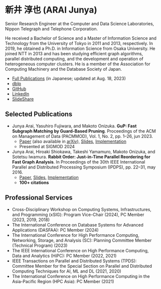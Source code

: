 # 新井 淳也 (ARAI Junya)

Senior Research Engineer at the Computer and Data Science Laboratories, Nippon Telegraph and Telephone Corporation.

He received a Bachelor of Science and a Master of Information Science and Technology from the University of Tokyo in 2011 and 2013, respectively. In 2019, he obtained a Ph.D. in Information Science from Osaka University. He joined NTT in 2013 and has been studying efficient graph algorithms, parallel distributed computing, and the development and operation of heterogeneous computer clusters. He is a member of the Association for Computing Machinery and the Database Society of Japan.

- [Full Publications](pubs.pdf) (in Japanese; updated at Aug. 18, 2023)
- [dblp](https://dblp.org/pid/129/5665.html)
- [GitHub](https://github.com/araij)
- [LinkedIn](https://www.linkedin.com/in/araij/)
- [SlideShare](https://www.slideshare.net/ssusere4a540/)

## Selected Publications

- Junya Arai, Yasuhiro Fujiwara, and Makoto Onizuka. **GuP: Fast Subgraph Matching by Guard-Based Pruning**. Proceedings of the ACM on Management of Data (PACMMOD), Vol. 1, No. 2, pp. 1–26, jun 2023.
    - [Paper](https://dl.acm.org/doi/abs/10.1145/3589312) (also available in [arXiv](https://arxiv.org/abs/2306.06557)), [Slides](slides/2306_gup_sigmod.pdf), [Implementation](https://github.com/araij/gup)
    - Presented at SIGMOD 2024
- Junya Arai, Hiroaki Shiokawa, Takeshi Yamamuro, Makoto Onizuka, and Sotetsu Iwamura. **Rabbit Order: Just-in-Time Parallel Reordering for Fast Graph Analysis**. In Proceedings of the 30th IEEE International Parallel and Distributed Processing Symposium (IPDPS), pp. 22–31, may 2016.
    - [Paper](https://ieeexplore.ieee.org/abstract/document/7515998), [Slides](slides/1605_rabbit_order_ipdps.pdf), [Implementation](https://github.com/araij/rabbit_order)
    - **100+ citations**

## Professional Services

- Cross-Disciplinary Workshop on Computing Systems, Infrastructures, and Programming (xSIG): Program Vice-Chair (2024), PC Member (2023, 2019, 2018)
- The International Conference on Database Systems for Advanced Applications (DASFAA): PC Member (2024)
- The International Conference for High Performance Computing, Networking, Storage, and Analysis (SC): Planning Committee Member (Technical Program) (2023)
- The IEEE International Conference on High Performance Computing, Data and Analytics (HiPC): PC Member (2022, 2021)
- IEEE Transactions on Parallel and Distributed Systems (TPDS): Committee Member for the Special Section on Parallel and Distributed Computing Techniques for AI, ML and DL (2021, 2020)
- The International Conference on High Performance Computing in the Asia-Pacific Region (HPC Asia): PC Member (2021)
